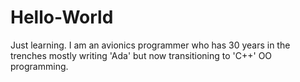 # Hello-World
Just learning.
I am an avionics programmer who has 30 years in the trenches mostly writing 'Ada' but now transitioning to 'C++' OO programming.
